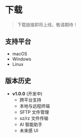 # 下载

> 下载链接即将上线，敬请期待！

## 支持平台

- macOS
- Windows
- Linux

## 版本历史

- **v1.0.0** (开发中)
  - 跨平台支持
  - 本地与远程终端
  - SFTP 文件管理
  - sz/rz 文件传输
  - AI 智能助手
  - 未来感 UI 